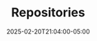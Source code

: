 ---
weight: 999
title: "Repositories"
description: ""
icon: "article"
date: "2025-02-20T21:04:00-05:00"
lastmod: "2025-02-20T21:04:00-05:00"
toc: true
---